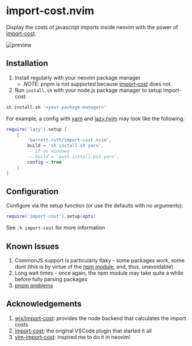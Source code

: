 # import-cost.nvim

Display the costs of javascript imports inside neovim with the power of
[import-cost](https://github.com/wix/import-cost/tree/master/packages/import-cost).

![preview](https://user-images.githubusercontent.com/62671086/210295248-916a8d81-22c9-432a-87fd-cf539879bf0c.png)

## Installation

1. Install regularly with your neovim package manager
    - *NOTE*: pnpm is not supported because [import-cost](https://github.com/wix/import-cost) does not.
3. Run `install.sh` with your node.js package manager to setup import-cost:

```sh
sh install.sh '<your-package-manager>'
```

For example, a config with [yarn](https://yarnpkg.com/) and [lazy.nvim](https://github.com/folke/lazy.nvim)
may look like the following:

```lua
require('lazy').setup {
    {
        'barrett-ruth/import-cost.nvim',
        build = 'sh install.sh yarn',
        -- if on windows
        -- build = 'pwsh install.ps1 yarn',
        config = true
    }
}
```

## Configuration

Configure via the setup function (or use the defaults with no arguments):

```lua
require('import-cost').setup(opts)
```

See `:h import-cost` for more information

## Known Issues

1. CommonJS support is particularly flaky - some packages work, some dont (this
   is by virtue of the [npm module](https://github.com/wix/import-cost/), and,
   thus, unavoidable)
2. Long wait times - once again, the npm module may take quite a while before
   fully parsing packages
3. [pnpm problems](https://github.com/barrett-ruth/import-cost.nvim/issues/5)

## Acknowledgements

1. [wix/import-cost](https://github.com/wix/import-cost/): provides the node
   backend that calculates the import costs
2. [import-cost](https://marketplace.visualstudio.com/items?itemName=wix.vscode-import-cost):
   the original VSCode plugin that started it all
3. [vim-import-cost](https://github.com/yardnsm/vim-import-cOst): inspired me to do it in neovim!
